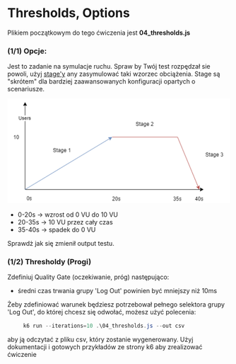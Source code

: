 # Thresholds, Options


Plikiem początkowym do tego ćwiczenia jest __04_thresholds.js__

### (1/1) Opcje: 

Jest to zadanie na symulacje ruchu. Spraw by Twój test rozpędzał sie powoli, użyj [stage'y](https://k6.io/docs/using-k6/options/#stages) any zasymulować taki wzorzec obciążenia. Stage są "skrótem" dla bardziej zaawansowanych konfiguracji opartych o scenariusze.

![stages](img/stages.png)

- 0-20s -> wzrost od 0 VU do 10 VU
- 20-35s -> 10 VU przez cały czas
- 35-40s -> spadek do 0 VU

Sprawdż jak się zmienił output testu.

### (1/2) Thresholdy (Progi)

Zdefiniuj Quality Gate (oczekiwanie, próg) następująco:
- średni czas trwania grupy 'Log Out' powinien być mniejszy niż 10ms 

Żeby zdefiniować warunek będziesz potrzebował pełnego selektora grupy 'Log Out', do której chcesz się odwołać, możesz użyć polecenia:

```powershell
     k6 run --iterations=10 .\04_thresholds.js --out csv
```
aby ją odczytać z pliku csv, który zostanie wygenerowany. Użyj dokumentacji i gotowych przykładów ze strony k6 aby zrealizować ćwiczenie